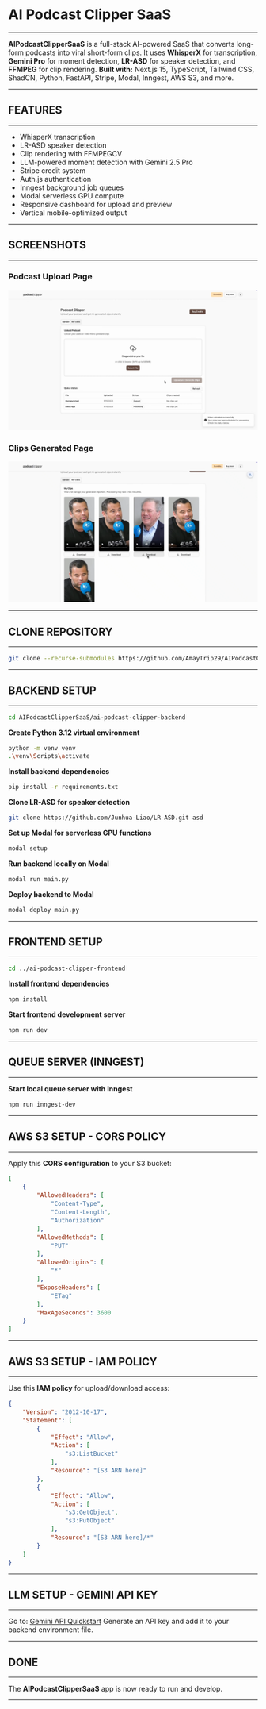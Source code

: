 # **AI Podcast Clipper SaaS**

---

**AIPodcastClipperSaaS** is a full-stack AI-powered SaaS that converts long-form podcasts into viral short-form clips.
It uses **WhisperX** for transcription, **Gemini Pro** for moment detection, **LR-ASD** for speaker detection, and **FFMPEG** for clip rendering.
**Built with:** Next.js 15, TypeScript, Tailwind CSS, ShadCN, Python, FastAPI, Stripe, Modal, Inngest, AWS S3, and more.

---

## **FEATURES**

---

* WhisperX transcription
* LR-ASD speaker detection
* Clip rendering with FFMPEGCV
* LLM-powered moment detection with Gemini 2.5 Pro
* Stripe credit system
* Auth.js authentication
* Inngest background job queues
* Modal serverless GPU compute
* Responsive dashboard for upload and preview
* Vertical mobile-optimized output

---

## **SCREENSHOTS**

---

### Podcast Upload Page

![Podcast Upload Page](./screenshots/PodcastUploadPage.png)

### Clips Generated Page

![Clips Generated Page](./screenshots/ClipsGeneratedPage.png)

---

## **CLONE REPOSITORY**

---

```bash
git clone --recurse-submodules https://github.com/AmayTrip29/AIPodcastClipperSaaS.git
````

---

## **BACKEND SETUP**

---

```bash
cd AIPodcastClipperSaaS/ai-podcast-clipper-backend
```

**Create Python 3.12 virtual environment**

```bash
python -m venv venv
.\venv\Scripts\activate
```

**Install backend dependencies**

```bash
pip install -r requirements.txt
```

**Clone LR-ASD for speaker detection**

```bash
git clone https://github.com/Junhua-Liao/LR-ASD.git asd
```

**Set up Modal for serverless GPU functions**

```bash
modal setup
```

**Run backend locally on Modal**

```bash
modal run main.py
```

**Deploy backend to Modal**

```bash
modal deploy main.py
```

---

## **FRONTEND SETUP**

---

```bash
cd ../ai-podcast-clipper-frontend
```

**Install frontend dependencies**

```bash
npm install
```

**Start frontend development server**

```bash
npm run dev
```

---

## **QUEUE SERVER (INNGEST)**

---

**Start local queue server with Inngest**

```bash
npm run inngest-dev
```

---

## **AWS S3 SETUP - CORS POLICY**

---

Apply this **CORS configuration** to your S3 bucket:

```json
[
    {
        "AllowedHeaders": [
            "Content-Type",
            "Content-Length",
            "Authorization"
        ],
        "AllowedMethods": [
            "PUT"
        ],
        "AllowedOrigins": [
            "*"
        ],
        "ExposeHeaders": [
            "ETag"
        ],
        "MaxAgeSeconds": 3600
    }
]
```

---

## **AWS S3 SETUP - IAM POLICY**

---

Use this **IAM policy** for upload/download access:

```json
{
    "Version": "2012-10-17",
    "Statement": [
        {
            "Effect": "Allow",
            "Action": [
                "s3:ListBucket"
            ],
            "Resource": "[S3 ARN here]"
        },
        {
            "Effect": "Allow",
            "Action": [
                "s3:GetObject",
                "s3:PutObject"
            ],
            "Resource": "[S3 ARN here]/*"
        }
    ]
}
```

---

## **LLM SETUP - GEMINI API KEY**

---

Go to: [Gemini API Quickstart](https://ai.google.dev/gemini-api/docs/quickstart?lang=python)
Generate an API key and add it to your backend environment file.

---

## **DONE**

---

The **AIPodcastClipperSaaS** app is now ready to run and develop.

---